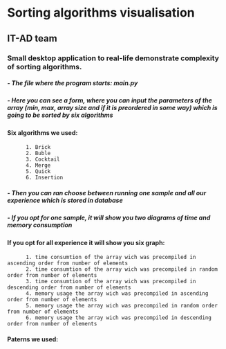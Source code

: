 # Sorting algorithms visualisation

## IT-AD team

### Small desktop application to real-life demonstrate complexity of sorting algorithms.

##### - The file where the program starts: main.py

##### - Here you can see a form, where you can input the parameters of the array (min, max, array size and if it is preordered in some way) which is going to be sorted by six algorithms

#### Six algorithms we used:
          1. Brick
          2. Buble
          3. Cocktail
          4. Merge
          5. Quick
          6. Insertion

##### - Then you can ran choose between running one sample and all our experience which is stored in database


##### - If you opt for one sample, it will show you two diagrams of time and memory consumption

#### If you opt for all experience it will show you six graph:
          1. time consumtion of the array wich was precompiled in ascending order from number of elements
          2. time consumtion of the array wich was precompiled in random order from number of elements
          3. time consumtion of the array wich was precompiled in descending order from number of elements
          4. memory usage the array wich was precompiled in ascending order from number of elements
          5. memory usage the array wich was precompiled in random order from number of elements
          6. memory usage the array wich was precompiled in descending order from number of elements

#### Paterns we used:

